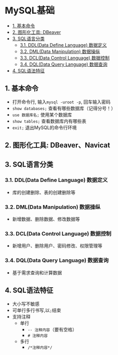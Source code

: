 # MySQL基础
<!-- TOC -->

- [1. 基本命令](#1-基本命令)
- [2. 图形化工具: DBeaver](#2-图形化工具-dbeaver)
- [3. SQL语言分类](#3-sql语言分类)
    - [3.1. DDL(Data Define Language) 数据定义](#31-ddldata-define-language-数据定义)
    - [3.2. DML(Data Manipulation) 数据操纵](#32-dmldata-manipulation-数据操纵)
    - [3.3. DCL(Data Control Language) 数据控制](#33-dcldata-control-language-数据控制)
    - [3.4. DQL(Data Query Language) 数据查询](#34-dqldata-query-language-数据查询)
- [4. SQL语法特征](#4-sql语法特征)

<!-- /TOC -->

## 1. 基本命令

-   打开命令行, 输入`mysql -uroot -p`, 回车输入密码
-   `show databases;` 查看有哪些数据库（记得分号！）
-   `use 数据库名;` 使用某个数据库
-   `show tables;` 查看数据库内有哪些表
-   `exit;` 退出MySQL的命令行环境

## 2. 图形化工具: DBeaver、Navicat

## 3. SQL语言分类

### 3.1. DDL(Data Define Language) 数据定义

-   库的创建删除、表的创建删除等

### 3.2. DML(Data Manipulation) 数据操纵

-   新增数据、删除数据、修改数据等

### 3.3. DCL(Data Control Language) 数据控制

-   新增用户、删除用户、密码修改、权限管理等

### 3.4. DQL(Data Query Language) 数据查询

-   基于需求查询和计算数据

## 4. SQL语法特征

-   大小写不敏感
-   可单行多行书写,以`;`结束
-   支持注释
    -   单行
        -   `-- 注释内容`（要有空格）
        -   `# 注释内容`
    -   多行
        -   `/*注释内容*/`



